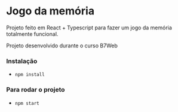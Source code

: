 # Jogo da memória

Projeto feito em React + Typescript para fazer um jogo da memória totalmente funcional.

Projeto desenvolvido durante o curso B7Web

### Instalação

- `npm install`

### Para rodar o projeto

- `npm start`
